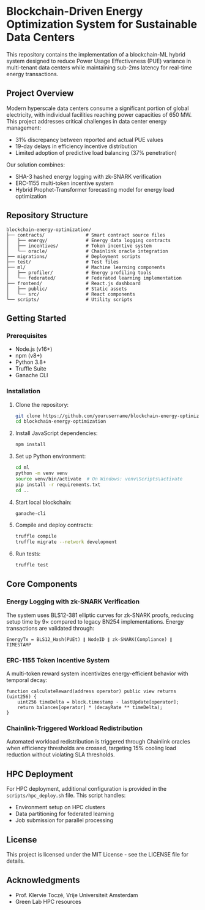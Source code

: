 # Blockchain-Driven Energy Optimization System for Sustainable Data Centers

This repository contains the implementation of a blockchain-ML hybrid system designed to reduce Power Usage Effectiveness (PUE) variance in multi-tenant data centers while maintaining sub-2ms latency for real-time energy transactions.

## Project Overview

Modern hyperscale data centers consume a significant portion of global electricity, with individual facilities reaching power capacities of 650 MW. This project addresses critical challenges in data center energy management:

- 31% discrepancy between reported and actual PUE values
- 19-day delays in efficiency incentive distribution
- Limited adoption of predictive load balancing (37% penetration)

Our solution combines:
- SHA-3 hashed energy logging with zk-SNARK verification
- ERC-1155 multi-token incentive system
- Hybrid Prophet-Transformer forecasting model for energy load optimization

## Repository Structure

```
blockchain-energy-optimization/
├── contracts/               # Smart contract source files
│   ├── energy/              # Energy data logging contracts
│   ├── incentives/          # Token incentive system
│   └── oracle/              # Chainlink oracle integration
├── migrations/              # Deployment scripts
├── test/                    # Test files
├── ml/                      # Machine learning components
│   ├── profiler/            # Energy profiling tools
│   └── federated/           # Federated learning implementation
├── frontend/                # React.js dashboard
│   ├── public/              # Static assets
│   └── src/                 # React components
└── scripts/                 # Utility scripts
```

## Getting Started

### Prerequisites

- Node.js (v16+)
- npm (v8+)
- Python 3.8+
- Truffle Suite
- Ganache CLI

### Installation

1. Clone the repository:
   ```bash
   git clone https://github.com/yourusername/blockchain-energy-optimization.git
   cd blockchain-energy-optimization
   ```

2. Install JavaScript dependencies:
   ```bash
   npm install
   ```

3. Set up Python environment:
   ```bash
   cd ml
   python -m venv venv
   source venv/bin/activate  # On Windows: venv\Scripts\activate
   pip install -r requirements.txt
   cd ..
   ```

4. Start local blockchain:
   ```bash
   ganache-cli
   ```

5. Compile and deploy contracts:
   ```bash
   truffle compile
   truffle migrate --network development
   ```

6. Run tests:
   ```bash
   truffle test
   ```

## Core Components

### Energy Logging with zk-SNARK Verification

The system uses BLS12-381 elliptic curves for zk-SNARK proofs, reducing setup time by 9× compared to legacy BN254 implementations. Energy transactions are validated through:

```
EnergyTx = BLS12_Hash(PUEt) ∥ NodeID ∥ zk-SNARK(Compliance) ∥ TIMESTAMP
```

### ERC-1155 Token Incentive System

A multi-token reward system incentivizes energy-efficient behavior with temporal decay:

```solidity
function calculateReward(address operator) public view returns (uint256) {
    uint256 timeDelta = block.timestamp - lastUpdate[operator];
    return balances[operator] * (decayRate ** timeDelta);
}
```

### Chainlink-Triggered Workload Redistribution

Automated workload redistribution is triggered through Chainlink oracles when efficiency thresholds are crossed, targeting 15% cooling load reduction without violating SLA thresholds.

## HPC Deployment

For HPC deployment, additional configuration is provided in the `scripts/hpc_deploy.sh` file. This script handles:

- Environment setup on HPC clusters
- Data partitioning for federated learning
- Job submission for parallel processing

## License

This project is licensed under the MIT License - see the LICENSE file for details.

## Acknowledgments

- Prof. Klervie Toczé, Vrije Universiteit Amsterdam
- Green Lab HPC resources
